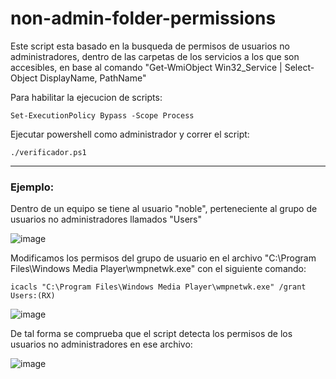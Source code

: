 # non-admin-folder-permissions

Este script esta basado en la busqueda de permisos de usuarios no administradores, dentro de las carpetas de los servicios a los que son accesibles, en base al comando "Get-WmiObject Win32_Service | Select-Object DisplayName, PathName"

Para habilitar la ejecucion de scripts:
```
Set-ExecutionPolicy Bypass -Scope Process
```

Ejecutar powershell como administrador y correr el script:
```
./verificador.ps1
```

- - -

<h3>Ejemplo:</h3>
Dentro de un equipo se tiene al usuario "noble", perteneciente al grupo de usuarios no administradores llamados "Users" <br />

![image](https://github.com/ITSec-Chile/non-admin-folder-permissions/assets/43393014/14171fea-2783-42f7-8ac7-270dd29591e1)

Modificamos los permisos del grupo de usuario en el archivo "C:\Program Files\Windows Media Player\wmpnetwk.exe" con el siguiente comando:
```
icacls "C:\Program Files\Windows Media Player\wmpnetwk.exe" /grant Users:(RX)
```
![image](https://github.com/ITSec-Chile/non-admin-folder-permissions/assets/43393014/ad3128fd-9aaa-48bc-a92d-7af5682374b1)

De tal forma se comprueba que el script detecta los permisos de los usuarios no administradores en ese archivo:

![image](https://github.com/ITSec-Chile/non-admin-folder-permissions/assets/43393014/2d9a4a3f-5dfd-4267-b3d0-65a6f2d62cdc)
